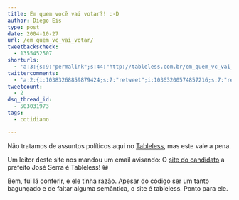 ```yaml
---
title: Em quem você vai votar?! :-D
author: Diego Eis
type: post
date: 2004-10-27
url: /em_quem_vc_vai_votar/
tweetbackscheck:
  - 1355452507
shorturls:
  - 'a:3:{s:9:"permalink";s:44:"http://tableless.com.br/em_quem_vc_vai_votar";s:7:"tinyurl";s:26:"http://tinyurl.com/3s5bwjb";s:4:"isgd";s:19:"http://is.gd/APW65m";}'
twittercomments:
  - 'a:2:{i:10383268859879424;s:7:"retweet";i:10363200574857216;s:7:"retweet";}'
tweetcount:
  - 2
dsq_thread_id:
  - 503031973
tags:
  - cotidiano

---
```

Não tratamos de assuntos políticos aqui no [Tableless][1], mas este vale a pena.
  
Um leitor deste site nos mandou um email avisando: O [site do candidato][2] a prefeito José Serra é Tableless! 😀
  
Bem, fui lá conferir, e ele tinha razão. Apesar do código ser um tanto bagunçado e de faltar alguma semântica, o site é tableless. Ponto para ele.

 [1]: http://tableless.com.br/
 [2]: http://www.serra45.org.br/